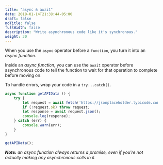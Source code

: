 ```yaml
---
title: "async & await"
date: 2018-01-14T21:38:44-05:00
draft: false
noTitle: false
fullWidth: false
description: "Write asynchronous code like it's synchronous."
weight: 30
---
```


When you use the `async` operator before a `function`, you turn it into an _async function_.

Inside an _async function_, you can use the `await` operator before asynchronous code to tell the function to wait for that operation to complete before moving on.

To handle errors, wrap your code in a `try...catch()`.

```javascript
async function getAPIData () {
	try {
		let request = await fetch('https://jsonplaceholder.typicode.com/posts/');
		if (!request.ok) throw request;
		let response = await request.json();
		console.log(response);
	} catch (err) {
		console.warn(err);
	}
}

getAPIData();
```

_**Note:** an async function always returns a promise, even if you're not actually making any asynchronous calls in it._